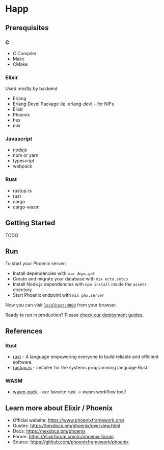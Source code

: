 # Happ

## Prerequisites

### C

  * C Compiler
  * Make
  * CMake

### Elixir

   Used mostly by backend

  * Erlang
  * Erlang Devel Package (ie. erlang-dev) - for NIFs
  * Elixir
  * Phoenix
  * hex
  * mix

### Javascript

  * nodejs
  * npm or yarn
  * typescript  
  * webpack

### Rust

  * rustup.rs
  * rust
  * cargo
  * cargo-wasm

  
## Getting Started

  TODO


## Run

To start your Phoenix server:

  * Install dependencies with `mix deps.get`
  * Create and migrate your database with `mix ecto.setup`
  * Install Node.js dependencies with `npm install` inside the `assets` directory
  * Start Phoenix endpoint with `mix phx.server`

Now you can visit [`localhost:4000`](http://localhost:4000) from your browser.

Ready to run in production? Please [check our deployment guides](https://hexdocs.pm/phoenix/deployment.html).


## References

### Rust
  
  * [rust](https://www.rust-lang.org/) - A language empowering everyone
    to build reliable and efficient software.
  * [rustup.rs](https://rustup.rs/) -  installer for
    the systems programming language Rust.      

### WASM

  * [wasm-pack](https://rustwasm.github.io/wasm-pack/) - our favorite rust -> wasm workflow tool!


## Learn more about Elixir / Phoenix

  * Official website: https://www.phoenixframework.org/
  * Guides: https://hexdocs.pm/phoenix/overview.html
  * Docs: https://hexdocs.pm/phoenix
  * Forum: https://elixirforum.com/c/phoenix-forum
  * Source: https://github.com/phoenixframework/phoenix
